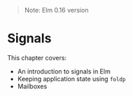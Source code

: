 > Note: Elm 0.16 version
 
# Signals

This chapter covers:

- An introduction to signals in Elm
- Keeping application state using `foldp`
- Mailboxes
